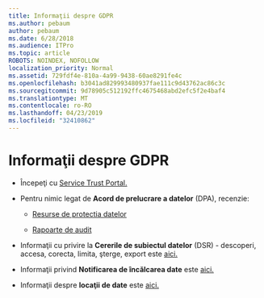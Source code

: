 ```yaml
---
title: Informaţii despre GDPR
ms.author: pebaum
author: pebaum
ms.date: 6/28/2018
ms.audience: ITPro
ms.topic: article
ROBOTS: NOINDEX, NOFOLLOW
localization_priority: Normal
ms.assetid: 729fdf4e-810a-4a99-9438-60ae8291fe4c
ms.openlocfilehash: b3041ad829993480937fae111c9d43762ac86c3c
ms.sourcegitcommit: 9d78905c512192ffc4675468abd2efc5f2e4baf4
ms.translationtype: MT
ms.contentlocale: ro-RO
ms.lasthandoff: 04/23/2019
ms.locfileid: "32410862"
---
```

# <a name="information-about-gdpr"></a>Informaţii despre GDPR

- Începeţi cu [Service Trust Portal.](https://servicetrust.microsoft.com/ViewPage/GDPRGetStarted)
    
- Pentru nimic legat de **Acord de prelucrare a datelor** (DPA), recenzie: 
    
  - [Resurse de protectia datelor](https://servicetrust.microsoft.com/ViewPage/TrustDocuments)
    
  - [Rapoarte de audit](https://servicetrust.microsoft.com/ViewPage/MSComplianceGuide)
    
- Informaţii cu privire la **Cererile de subiectul datelor** (DSR) - descoperi, accesa, corecta, limita, şterge, export este [aici.](https://docs.microsoft.com/microsoft-365/compliance/gdpr-dsr-office365)
    
- Informaţii privind **Notificarea de încălcarea date** este [aici.](https://servicetrust.microsoft.com/ViewPage/GDPRBreach)
    
- Informaţii despre **locaţii de date** este [aici.](https://products.office.com/where-is-your-data-located?ms.officeurl=datamaps&amp;geo=All#All)
    

